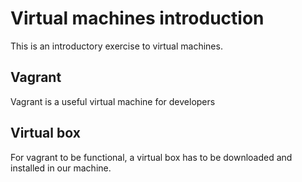 # Virtual machines introduction
This is an introductory exercise to virtual machines.
## Vagrant
Vagrant is a useful virtual machine for developers
## Virtual box
For vagrant to be functional, a virtual box has to be downloaded and installed in our machine.
